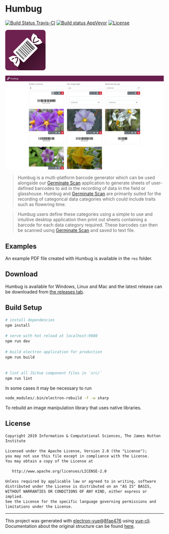 # Humbug

[![Build Status Travis-CI](https://travis-ci.org/sebastian-raubach/humbug-electron.svg?branch=master)](https://travis-ci.org/sebastian-raubach/humbug-electron)
[![Build status AppVeyor](https://ci.appveyor.com/api/projects/status/8l6x7a51pegas1dx?svg=true)](https://ci.appveyor.com/project/sebastian-raubach/humbug-electron)
[![License](https://img.shields.io/badge/license-Apache%202.0-blue.svg)](https://opensource.org/licenses/Apache-2.0)

![Logo](src/main/assets/logo.png?raw=true "Logo")

![Main UI](res/humbug-main-screen.png "Main UI")

> Humbug is a multi-platform barcode generator which can be used alongside our [Germinate Scan](http://ics.hutton.ac.uk/germinate-scan/) application to generate sheets of user-defined barcodes to aid in the recording of data in the field or glasshouse. Humbug and [Germinate Scan](http://ics.hutton.ac.uk/germinate-scan/) are primarily suited for the recording of categorical data categories which could include traits such as flowering time.

> Humbug users define these categories using a simple to use and intuitive desktop application then print out sheets containing a barcode for each data category required. These barcodes can then be scanned using [Germinate Scan](http://ics.hutton.ac.uk/germinate-scan/) and saved to text file.

## Examples

An example PDF file created with Humbug is available in the `res` folder.

## Download

Humbug is available for Windows, Linux and Mac and the latest release can be downloaded from [the releases tab](https://github.com/sebastian-raubach/humbug-electron/releases).

## Build Setup

``` bash
# install dependencies
npm install

# serve with hot reload at localhost:9080
npm run dev

# build electron application for production
npm run build


# lint all JS/Vue component files in `src/`
npm run lint

```

In some cases it may be necessary to run
``` bash
node_modules/.bin/electron-rebuild -f -w sharp
```
To rebuild an image manipulation library that uses native libraries.

## License

    Copyright 2019 Information & Computational Sciences, The James Hutton Institute

    Licensed under the Apache License, Version 2.0 (the "License");
    you may not use this file except in compliance with the License.
    You may obtain a copy of the License at

       http://www.apache.org/licenses/LICENSE-2.0

    Unless required by applicable law or agreed to in writing, software
    distributed under the License is distributed on an "AS IS" BASIS,
    WITHOUT WARRANTIES OR CONDITIONS OF ANY KIND, either express or implied.
    See the License for the specific language governing permissions and
    limitations under the License.

---

This project was generated with [electron-vue](https://github.com/SimulatedGREG/electron-vue)@[8fae476](https://github.com/SimulatedGREG/electron-vue/tree/8fae4763e9d225d3691b627e83b9e09b56f6c935) using [vue-cli](https://github.com/vuejs/vue-cli). Documentation about the original structure can be found [here](https://simulatedgreg.gitbooks.io/electron-vue/content/index.html).
